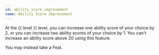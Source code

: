 ```yaml
---
id: ability_score_improvement
name: Ability Score Improvement
---
```

At the {{ level }} level, you can increase one ability score of your choice by 2, or you can increase two ability scores
of your choice by 1. You can't increase an ability score above 20 using this feature.

You may instead take a Feat.
